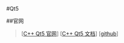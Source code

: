#Qt5

##官网

> [[C++ Qt5 官网](http://doc.qt.io)]
> [[C++ Qt5 文档](http://doc.qt.io/qt-5/index.html)]
> [[github](https://github.com/baoboa/pyqt5/tree/master/examples)]